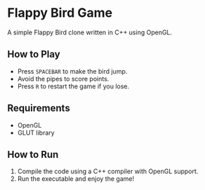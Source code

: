 # Flappy Bird Game

A simple Flappy Bird clone written in C++ using OpenGL.

## How to Play
- Press `SPACEBAR` to make the bird jump.
- Avoid the pipes to score points.
- Press `R` to restart the game if you lose.

## Requirements
- OpenGL
- GLUT library

## How to Run
1. Compile the code using a C++ compiler with OpenGL support.
2. Run the executable and enjoy the game!
